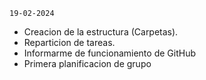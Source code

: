 	19-02-2024
- Creacion de la estructura (Carpetas).
- Reparticion de tareas.
- Informarme de funcionamiento de GitHub
- Primera planificacion de grupo 
